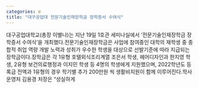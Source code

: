 ```yaml
---
categories: e
title: "대구공업대 전문기술인재장학금 장학증서 수여식"
---
```

대구공업대학교(총장 이별나)는 지난 19일 1호관 세미나실에서 ‘전문기술인재장학금 장학증서 수여식’을 개최했다.전문기술인재장학금은 사업에 참여중인 대학의 재학생 중 종합적 취업 역량 개발 노력과 성취가 우수한 학생을 대상으로 선발기준에 따라 지급되는 장학금이다.장학금은 각 1유형 호텔외식조리계열 조은서 학생, 헤어디자인과 한지영 학생, 2유형 보건의료행정과 이지민 학생 등 4명의 학생에게 지원했으며, 2022학년도 등록금 전액과 1유형의 경우 학기별 추가 200만원 씩 생활비지원이 함께 이루어진다.학사운영처 김용경 처장은 “성실하게